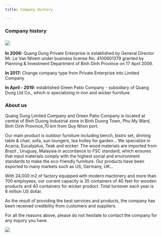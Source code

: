 ```yaml
---
title: Company History

---
```

### **Company history**

### ![](https://res.cloudinary.com/quangdungandgreenpatio/image/upload/v1575883878/posts/DSC_5492_2_igpa7x.jpg)

**In 2006:** Quang Dung Private Enterprise is established by General Director Mr. Le Van Nhiem under business license No. 4100601379 granted by Planning & Investment Department of Binh Dinh Province on 17 April 2006.

**In 2017:** Change company type from Private Enterprise into Limited Company

**In April - 2019:** established Green Patio Company - subsidiary of Quang Dung Ltd Co., which is specializing in iron and wicker furniture.

### **About us**

Quang Dung Limited Company and Green Patio Company is located at central of Binh Duong Industrial zone in Binh Duong Town, Phu My Ward, Binh Dinh Province,70 km from Quy Nhon port.

Our main product is outdoor furniture including bench, bistro set, dinning table & chair, sofa, sun loungers, tea trolley for garden… We specialize in Acacia, Eucalyptus, Teak and wicker. The wood materials are imported from Brazil , Uruguay, Malaysia in accordance to FSC standard, which ensures that input materials comply with the highest social and environment standards to make the eco-friendly furniture. Our products have been exported to many markets such as US, Germany, UK…

With 24,000 m2 of factory equipped with modern machinery and more than 700 employees, our current capacity is 35 containers of 40 feet for wooden products and 40 containers for wicker product .Total turnover each year is 8 million US dollar.

As the result of providing the best services and products, the company has been received credibility from customers and suppliers.

For all the reasons above, please do not hesitate to contact the company for any inquiry you have.

![](https://res.cloudinary.com/quangdungandgreenpatio/image/upload/c_scale,w_1000,q_auto/v1575881371/posts/ba7cb9a4408cb9d2e09d_xakubh.jpg)
